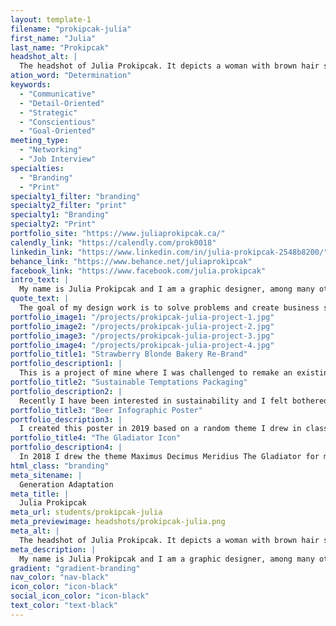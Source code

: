 ```yaml
---
layout: template-1
filename: "prokipcak-julia"
first_name: "Julia"
last_name: "Prokipcak"
headshot_alt: |
  The headshot of Julia Prokipcak. It depicts a woman with brown hair smiling. She is wearing a dark button-up shirt with grey illustrations of animals.
ation_word: "Determination"
keywords:
  - "Communicative"
  - "Detail-Oriented"
  - "Strategic"
  - "Conscientious"
  - "Goal-Oriented"
meeting_type:
  - "Networking"
  - "Job Interview"
specialties:
  - "Branding"
  - "Print"
specialty1_filter: "branding"
specialty2_filter: "print"
specialty1: "Branding"
specialty2: "Print"
portfolio_site: "https://www.juliaprokipcak.ca/"
calendly_link: "https://calendly.com/prok0018"
linkedin_link: "https://www.linkedin.com/in/julia-prokipcak-2548b8200/"
behance_link: "https://www.behance.net/juliaprokipcak"
facebook_link: "https://www.facebook.com/julia.prokipcak"
intro_text: |
  My name is Julia Prokipcak and I am a graphic designer, among many other things. Doing what I love is the most important rule to live by and I’m always excited to take on new challenges.
quote_text: |
  The goal of my design work is to solve problems and create business solutions.
portfolio_image1: "/projects/prokipcak-julia-project-1.jpg"
portfolio_image2: "/projects/prokipcak-julia-project-2.jpg"
portfolio_image3: "/projects/prokipcak-julia-project-3.jpg"
portfolio_image4: "/projects/prokipcak-julia-project-4.jpg"
portfolio_title1: "Strawberry Blonde Bakery Re-Brand"
portfolio_description1: |
  This is a project of mine where I was challenged to remake an existing logo and brand. I reached out to Strawberry Blonde and began to research and sketch ideas to better represent their brand.
portfolio_title2: "Sustainable Temptations Packaging"
portfolio_description2: |
  Recently I have been interested in sustainability and I felt bothered by the use of plastic in pet food packaging. That inspired me to re-designed Temptations packaging to use paperboard instead.
portfolio_title3: "Beer Infographic Poster"
portfolio_description3: |
  I created this poster in 2019 based on a random theme I drew in class. I enjoyed the challenge of researching and bringing this information to life, the hardest part being fitting all the content in.
portfolio_title4: "The Gladiator Icon"
portfolio_description4: |
  In 2018 I drew the theme Maximus Decimus Meridius The Gladiator for my icon project. After several rounds of sketching and research I came up with the design that I’m still proud of.
html_class: "branding"
meta_sitename: |
  Generation Adaptation
meta_title: |
  Julia Prokipcak
meta_url: students/prokipcak-julia
meta_previewimage: headshots/prokipcak-julia.png
meta_alt: |
  The headshot of Julia Prokipcak. It depicts a woman with brown hair smiling. She is wearing a dark button-up shirt with grey illustrations of animals.
meta_description: |
  My name is Julia Prokipcak and I am a graphic designer, among many other things. Doing what I love is the most important rule to live by and I’m always excited to take on new challenges.
gradient: "gradient-branding"
nav_color: "nav-black"
icon_color: "icon-black"
social_icon_color: "icon-black"
text_color: "text-black"
---
```

